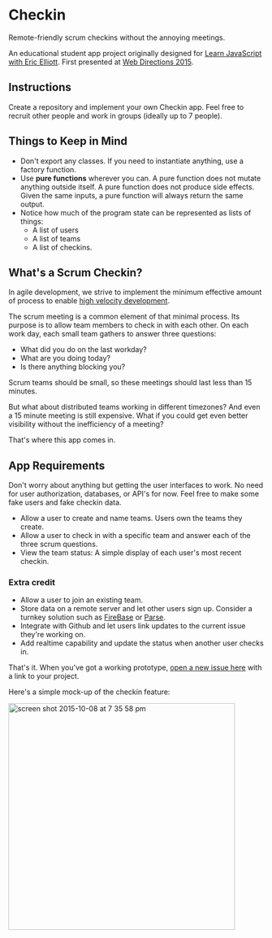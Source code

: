# Checkin

Remote-friendly scrum checkins without the annoying meetings.

An educational student app project originally designed for [Learn JavaScript with Eric Elliott](https://ericelliottjs.com/). First presented at [Web Directions 2015](http://www.webdirections.org/wd15/#workshops).

## Instructions

Create a repository and implement your own Checkin app. Feel free to recruit other people and work in groups (ideally up to 7 people).


## Things to Keep in Mind

* Don't export any classes. If you need to instantiate anything, use a factory function.
* Use **pure functions** wherever you can. A pure function does not mutate anything outside itself. A pure function does not produce side effects. Given the same inputs, a pure function will always return the same output.
* Notice how much of the program state can be represented as lists of things:
  - A list of users
  - A list of teams
  - A list of checkins.

## What's a Scrum Checkin?

In agile development, we strive to implement the minimum effective amount of process to enable [high velocity development](https://medium.com/javascript-scene/how-to-build-a-high-velocity-development-team-4b2360d34021).

The scrum meeting is a common element of that minimal process. Its purpose is to allow team members to check in with each other. On each work day, each small team gathers to answer three questions:

* What did you do on the last workday?
* What are you doing today?
* Is there anything blocking you?

Scrum teams should be small, so these meetings should last less than 15 minutes.

But what about distributed teams working in different timezones? And even a 15 minute meeting is still expensive. What if you could get even better visibility without the inefficiency of a meeting?

That's where this app comes in.


## App Requirements

Don't worry about anything but getting the user interfaces to work. No need for user authorization, databases, or API's for now. Feel free to make some fake users and fake checkin data.

* Allow a user to create and name teams. Users own the teams they create.
* Allow a user to check in with a specific team and answer each of the three scrum questions.
* View the team status: A simple display of each user's most recent checkin.


### Extra credit

* Allow a user to join an existing team.
* Store data on a remote server and let other users sign up. Consider a turnkey solution such as [FireBase](https://www.firebase.com/) or [Parse](https://parse.com/).
* Integrate with Github and let users link updates to the current issue they're working on.
* Add realtime capability and update the status when another user checks in.

That's it. When you've got a working prototype, [open a new issue here](https://github.com/ericelliott/checkin/issues/new?title=Student+Project) with a link to your project.

Here's a simple mock-up of the checkin feature:

<img width="446" alt="screen shot 2015-10-08 at 7 35 58 pm" src="https://cloud.githubusercontent.com/assets/364727/10384095/5dcd3592-6df4-11e5-926e-a1afb3f51864.png">
